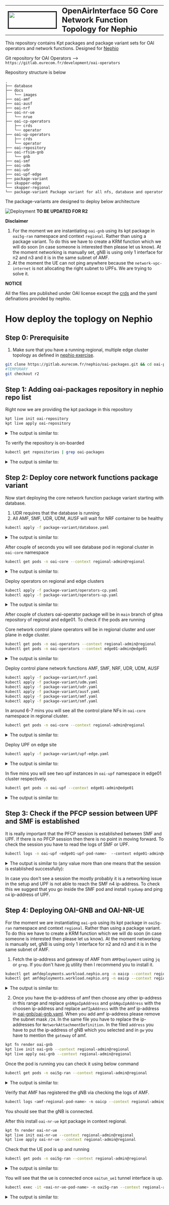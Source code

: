<table style="border-collapse: collapse; border: none;">
  <tr style="border-collapse: collapse; border: none;">
    <td style="border-collapse: collapse; border: none;">
      <a href="http://www.openairinterface.org/">
         <img src="./docs/images/oai_final_logo.png" alt="" border=3 height=50 width=150>
         </img>
      </a>
    </td>
    <td style="border-collapse: collapse; border: none; vertical-align: center;">
      <b><font size = "5">OpenAirInterface 5G Core Network Function Topology for Nephio</font></b>
    </td>
  </tr>
</table>

This repository contains Kpt packages and package variant sets for OAI operators and network functions. Designed for [Nephio](https://nephio.org/)

Git repository for OAI Operators --> `https://gitlab.eurecom.fr/development/oai-operators` 

Repository structure is below

```
.
├── database
├── docs
│   └── images
├── oai-amf
├── oai-ausf
├── oai-nrf
├── oai-nr-ue
│   └── nrue
├── oai-cp-operators
│   ├── crds
│   └── operator
├── oai-up-operators
│   ├── crds
│   └── operator
├── oai-repository
├── oai-rfsim-gnb
│   └── gnb
├── oai-smf
├── oai-udm
├── oai-udr
├── oai-upf-edge
├── package-variant
├── skupper-edge
└── skupper-regional
└── package-variant	Package variant for all nfs, database and operator
```

The package-variants are designed to deploy below architecture

![Deployment](./docs/images/oai-package-variant.jpg) **TO BE UPDATED FOR R2**

**Disclaimer**

1. For the moment we are instantiating `oai-gnb` using its kpt package in `oai5g-ran` namespace and context `regional`. Rather than using a package variant. To do this we have to create a KRM function which we will do soon (in case someone is interested then please let us know). At the moment networking is manually set, gNB is using only 1 interface for n2 and n3 and it is in the same subnet of AMF.
2. At the moment the UE can not ping anywhere because the `network-vpc-internet` is not allocating the right subnet to UPFs. We are trying to solve it.

**NOTICE**

All the files are published under OAI license except the [crds](./oai-operators/crds) and the yaml definations provided by nephio.

# How deploy the toplogy on Nephio

## Step 0: Prerequisite

1. Make sure that you have a running regional, multiple edge cluster topology as defined in [nephio exercise](https://github.com/nephio-project/docs/blob/v1.0.1/user-guide/exercises.md). 

```bash
git clone https://gitlab.eurecom.fr/nephio/oai-packages.git && cd oai-packages
#TEMPORARY
git checkout r2
```

## Step 1: Adding oai-packages repository in nephio repo list

Right now we are providing the kpt package in this repository 

```bash
kpt live init oai-repository
kpt live apply oai-repository
```

<details>
<summary>The output is similar to:</summary>

```console
installing inventory ResourceGroup CRD.
inventory update started
inventory update finished
apply phase started
repository.config.porch.kpt.dev/oai-packages apply successful
apply phase finished
reconcile phase started
repository.config.porch.kpt.dev/oai-packages reconcile pending
repository.config.porch.kpt.dev/oai-packages reconcile successful
reconcile phase finished
inventory update started
inventory update finished
apply result: 1 attempted, 1 successful, 0 skipped, 0 failed
reconcile result: 1 attempted, 1 successful, 0 skipped, 0 failed, 0 timed out
```
</details>

To verify the repository is on-boarded

```bash
kubectl get repositories | grep oai-packages
```

<details>
<summary>The output is similar to:</summary>

```console
NAME                      TYPE   CONTENT   DEPLOYMENT   READY   ADDRESS
oai-packages              git    Package   false        True    https://github.com/OPENAIRINTERFACE/oai-packages
```
</details>

## Step 2: Deploy core network functions package variant

Now start deploying the core network function package variant starting with database. 

1. UDR requires that the database is running 
2. All AMF, SMF, UDR, UDM, AUSF will wait for NRF container to be healthy

```bash
kubectl apply -f package-variant/database.yaml
```
<details>
<summary>The output is similar to:</summary>

```console
packagevariantset.config.porch.kpt.dev/regional-oai-database created
```
</details>

After couple of seconds you will see database pod in regional cluster in `oai-core` namespace

```bash
kubectl get pods -n oai-core --context regional-admin@regional
```
<details>
<summary>The output is similar to:</summary>

```console
NAME                     READY   STATUS    RESTARTS   AGE
mysql-5c6cb749bc-nsdsp   1/1     Running   0          47s
```
</details>

Deploy operators on regional and edge clusters

```bash
kubectl apply -f package-variant/operators-cp.yaml
kubectl apply -f package-variant/operators-up.yaml
```
<details>
<summary>The output is similar to:</summary>

```console
packagevariant.config.porch.kpt.dev/oai-cp-operators created
packagevariant.config.porch.kpt.dev/oai-up-operators created
```
</details>

After couple of clusters oai-operator package will be in `main` branch of gitea repository of regional and edge01. To check if the pods are running

Core network control plane operators will be in regional cluster and user plane in edge cluster.

```bash
kubectl get pods -n oai-operators --context regional-admin@regional
kubectl get pods -n oai-operators --context edge01-admin@edge01
```
<details>
<summary>The output is similar to:</summary>

```console
## control plane
NAME                                   READY   STATUS    RESTARTS   AGE
oai-amf-controller-55dfbf8c4-9qdl4     1/1     Running   0          2m24s
oai-ausf-controller-769d64999f-28ntm   1/1     Running   0          2m24s
oai-nrf-controller-67f556bf75-8svd5    1/1     Running   0          2m24s
oai-smf-controller-5b6db9f5cb-klfsw    1/1     Running   0          2m24s
oai-udm-controller-867847d4cb-qdrzl    1/1     Running   0          2m24s
oai-udr-controller-764f4bfdb9-zw622    1/1     Running   0          2m24s
## user plane
NAME                                  READY   STATUS    RESTARTS   AGE
oai-upf-controller-75cbc869cb-zchjl   1/1     Running   0          11s
```
</details>


Deploy control plane network functions AMF, SMF, NRF, UDR, UDM, AUSF

```bash
kubectl apply -f package-variant/nrf.yaml
kubectl apply -f package-variant/udm.yaml
kubectl apply -f package-variant/udr.yaml
kubectl apply -f package-variant/ausf.yaml
kubectl apply -f package-variant/amf.yaml
kubectl apply -f package-variant/smf.yaml
```

In around 6-7 mins you will see all the control plane NFs in `oai-core` namespace in regional cluster.

```bash
kubectl get pods -n oai-core --context regional-admin@regional
```
<details>
<summary>The output is similar to:</summary>

```console
NAME                             READY   STATUS    RESTARTS      AGE
amf-regional-5667d55644-nkthg    1/1     Running   0             85s
ausf-regional-77867547bb-vl92j   1/1     Running   0             85s
mysql-5c6cb749bc-hn26d           1/1     Running   0             15m
nrf-regional-7c79d988f5-lszwk    1/1     Running   0             85s
smf-regional-5966dfd454-fc484    1/1     Running   0             82s
udm-regional-56f78c9c7c-44556    1/1     Running   0             85s
udr-regional-6f685c97db-2vrb7    1/1     Running   0             85s
```
</details>

Deploy UPF on edge site

```bash
kubectl apply -f package-variant/upf-edge.yaml
```

<details>
<summary>The output is similar to:</summary>

```console
packagevariant.config.porch.kpt.dev/edge-oai-upf created
```
</details>


In five mins you will see two upf instances in `oai-upf` namespace in edge01 cluster respectively. 

```bash
kubectl get pods -n oai-upf --context edge01-admin@edge01
```

<details>
<summary>The output is similar to:</summary>

```console
NAME                          READY   STATUS    RESTARTS   AGE
upf-edge01-696976df64-gwn42   1/1     Running   0          42m
```
</details>

## Step 3: Check if the PFCP session between UPF and SMF is established

It is really important that the PFCP session is established between SMF and UPF. If there is no PFCP session then there is no point in moving forward. To check the session you have to read the logs of SMF or UPF. 

```bash
kubectl logs -n oai-upf <edge01-upf-pod-name>  --context edge01-admin@edge01 | grep 'Received SX HEARTBEAT REQUEST' | wc -l
```

<details>
<summary>The output is similar to (any value more than one means that the session is established successfully):</summary>

```console
26
```
</details>

In case you don't see a session the mostly probably it is a networking issue in the setup and UPF is not able to reach the SMF n4 ip-address. To check this we suggest that you go inside the SMF pod and install `tcpdump` and ping `n4` ip-address of UPF. 

## Step 4: Deploying OAI-GNB and OAI-NR-UE

For the moment we are instantiating `oai-gnb` using its kpt package in `oai5g-ran` namespace and context `regional`. Rather than using a package variant. To do this we have to create a KRM function which we will do soon (in case someone is interested then please let us know). At the moment networking is manually set, gNB is using only 1 interface for n2 and n3 and it is in the same subnet of AMF.

1. Fetch the ip-address and gateway of AMF from `AMFDeployment` using `jq` or `grep`. If you don't have jq utility then I recommend you to install it. 

```bash
kubectl get amfdeployments.workload.nephio.org -n oaicp --context regional-admin@regional -o json | jq -r .items[0].spec.interfaces[0].ipv4.address
kubectl get amfdeployments.workload.nephio.org -n oaicp --context regional-admin@regional -o json | jq -r .items[0].spec.interfaces[0].ipv4.gateway
```

<details>
<summary>The output is similar to:</summary>

```console
172.2.1.254/24
172.2.1.1
```
</details>

2. Once you have the ip-address of amf then choose any other ip-address in this range and replace `gnbNgaIpAddress` and `gnbNguIpAddress` with the choosen ip-address and replace `amfIpAddress` with the amf ip-address in [oai-gnb/oai-gnb.yaml](./oai-gnb/oai-gnb.yaml).
When you add amf ip-address please remove the subnet mask `/24`. In the same file you have to replace the ip-addresses for `NetworkAttachmentDefinition`. In the filed `address` you have to put the ip-address of gNB which you selected and in `gw` you have to mention the `gateway` of amf.


```bash
kpt fn render oai-gnb
kpt live init oai-gnb --context regional-admin@regional
kpt live apply oai-gnb --context regional-admin@regional
```

Once the pod is running you can check it using below command

```bash
kubectl get pods -n oai5g-ran --context regional-admin@regional
```

<details>
<summary>The output is similar to:</summary>

```console
NAME                           READY   STATUS    RESTARTS   AGE
oaignb-67b99b95dd-vrkzb        1/1     Running   0          3m30s
```
</details>


Verify that AMF has registered the gNB via checking the logs of AMF. 

```bash
kubectl logs <amf-regional-pod-name> -n oaicp --context regional-admin@regional
```

You should see that the gNB is connected. 

After this install `oai-nr-ue` kpt package in context regional. 

```bash
kpt fn render oai-nr-ue
kpt live init oai-nr-ue --context regional-admin@regional
kpt live apply oai-nr-ue --context regional-admin@regional
```
Check that the UE pod is up and running

```bash
kubectl get pods -n oai5g-ran --context regional-admin@regional
```

<details>
<summary>The output is similar to:</summary>

```console
NAME                           READY   STATUS    RESTARTS   AGE
oai-nr-ue-75d46ff4fd-qxsh8   1/1     Running   0          48s
oaignb-67b99b95dd-vrkzb        1/1     Running   0          3m30s
```
</details>

You will see that the ue is connected once `oaitun_ue1` tunnel interface is up. 

```bash
kubectl exec -it <oai-nr-ue-pod-name> -n oai5g-ran --context regional-admin@regional ifconfig oaitun_ue1
```

<details>
<summary>The output is similar to:</summary>

```console
oaitun_ue1: flags=4305<UP,POINTOPOINT,RUNNING,NOARP,MULTICAST>  mtu 1500
        inet 10.1.0.2  netmask 255.255.255.0  destination 10.1.0.2
        inet6 fe80::7e3:e22c:c066:d079  prefixlen 64  scopeid 0x20<link>
        unspec 00-00-00-00-00-00-00-00-00-00-00-00-00-00-00-00  txqueuelen 500  (UNSPEC)
        RX packets 0  bytes 0 (0.0 B)
        RX errors 0  dropped 0  overruns 0  frame 0
        TX packets 5  bytes 240 (240.0 B)
        TX errors 0  dropped 0 overruns 0  carrier 0  collisions 0
```
</details>
